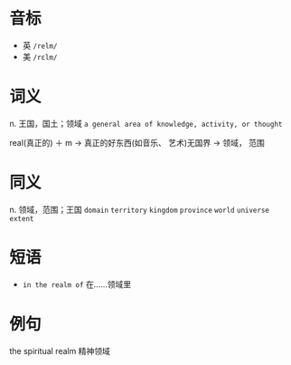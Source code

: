 # 音标

- 英 `/relm/`
- 美 `/rɛlm/`

# 词义

n. 王国，国土；领域
`a general area of knowledge, activity, or thought`



real(真正的) ＋ m → 真正的好东西(如音乐、  艺术)无国界 → 领域， 范围

# 同义

n. 领域，范围；王国
`domain` `territory` `kingdom` `province` `world` `universe` `extent`

# 短语

- `in the realm of` 在……领域里

# 例句

the spiritual realm
精神领域


